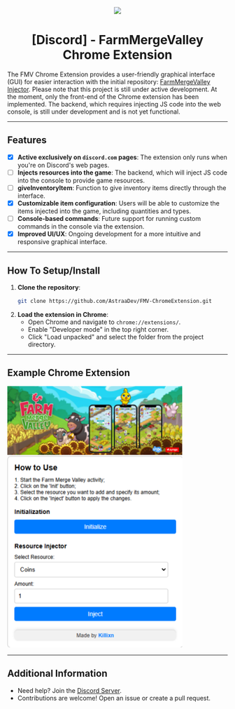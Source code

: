 <p align="center">
  <img src="https://venturebeat.com/wp-content/uploads/2022/11/press_release_banner.jpg" width="800">
</p>

<h1 align="center">[Discord] - FarmMergeValley Chrome Extension</h1>

The FMV Chrome Extension provides a user-friendly graphical interface (GUI) for easier interaction with the initial repository: [FarmMergeValley Injector](https://github.com/AstraaDev/FarmMergeValley-Injector).
Please note that this project is still under active development. At the moment, only the front-end of the Chrome extension has been implemented. The backend, which requires injecting JS code into the web console, is still under development and is not yet functional.

---

## Features

- [x] **Active exclusively on `discord.com` pages**: The extension only runs when you're on Discord's web pages.
- [ ] **Injects resources into the game**: The backend, which will inject JS code into the console to provide game resources.
- [ ] **giveInventoryItem**: Function to give inventory items directly through the interface.
- [x] **Customizable item configuration**: Users will be able to customize the items injected into the game, including quantities and types.
- [ ] **Console-based commands**: Future support for running custom commands in the console via the extension.
- [x] **Improved UI/UX**: Ongoing development for a more intuitive and responsive graphical interface.

---

## How To Setup/Install

1. **Clone the repository**:
   ```bash
   git clone https://github.com/AstraaDev/FMV-ChromeExtension.git
   ```
2. **Load the extension in Chrome**:
   - Open Chrome and navigate to `chrome://extensions/`.
   - Enable "Developer mode" in the top right corner.
   - Click "Load unpacked" and select the folder from the project directory.

---

## Example Chrome Extension
<img src="img/readme_screenshot/example.png" alt="FMV Chrome Extension" width="400">

---

## Additional Information
- Need help? Join the [Discord Server](https://discord.gg/PKR7nM9j9U).
- Contributions are welcome! Open an issue or create a pull request.
